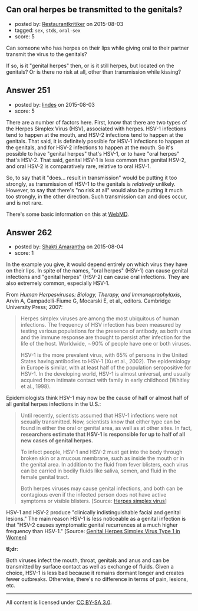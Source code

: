 ## Can oral herpes be transmitted to the genitals?

- posted by: [Restaurantkritiker](https://stackexchange.com/users/1236128/restaurantkritiker) on 2015-08-03
- tagged: `sex`, `stds`, `oral-sex`
- score: 5

Can someone who has herpes on their lips while giving oral to their partner transmit the virus to the genitals?

If so, is it "genital herpes" then, or is it still herpes, but located on the genitals? Or is there no risk at all, other than transmission while kissing?


## Answer 251

- posted by: [lindes](https://stackexchange.com/users/120990/lindes) on 2015-08-03
- score: 5

<p>There are a number of factors here.  First, know that there are two types of the Herpes Simplex Virus (HSV), associated with herpes.  HSV-1 infections tend to happen at the mouth, and HSV-2 infections tend to happen at the genitals.  That said, it is definitely possible for HSV-1 infections to happen at the genitals, and for HSV-2 infections to happen at the mouth.  So it's possible to have "genital herpes" that's HSV-1, or to have "oral herpes" that's HSV-2.  That said, genital HSV-1 is less common than genital HSV-2, and oral HSV-2 is comparatively rare, relative to oral HSV-1.</p>

<p>So, to say that it "does... result in transmission" would be putting it too strongly, as transmission of HSV-1 to the genitals is <em>relatively</em> unlikely.  However, to say that there's "no risk at all" would also be putting it much too strongly, in the other direction.  Such transmission can and does occur, and is not rare.</p>

<p>There's some basic information on this at <a href="http://www.webmd.com/genital-herpes/pain-management-herpes" rel="nofollow">WebMD</a>.</p>



## Answer 262

- posted by: [Shakti Amarantha](https://stackexchange.com/users/6557352/shakti-amarantha) on 2015-08-04
- score: 1

<p>In the example you give, it would depend entirely on which virus they have on their lips.  In spite of the names, "oral herpes" (HSV-1) can cause genital infections and "genital herpes" (HSV-2) can cause oral infections.  They are also extremely common, especially HSV-1.</p>

<p>From <em>Human Herpesviruses: Biology, Therapy, and Immunoprophylaxis</em>, Arvin A, Campadelli-Fiume G, Mocarski E, et al., editors. Cambridge University Press; 2007:</p>

<blockquote>
  <p>Herpes simplex viruses are among the most ubiquitous of human
  infections. The frequency of HSV infection has been measured by
  testing various populations for the presence of antibody, as both
  virus and the immune response are thought to persist after infection
  for the life of the host. Worldwide, ∼90% of people have one or both
  viruses. </p>
  
  <p>HSV-1 is the more prevalent virus, with 65% of persons in the United
  States having antibodies to HSV-1 (Xu et al., 2002). The epidemiology
  in Europe is similar, with at least half of the population
  seropositive for HSV-1. In the developing world, HSV-1 is almost
  universal, and usually acquired from intimate contact with family in
  early childhood (Whitley et al., 1998).</p>
</blockquote>

<p>Epidemiologists think HSV-1 may now be the cause of half or almost half of all genital herpes infections in the U.S.:</p>

<blockquote>
  <p>Until recently, scientists assumed that HSV-1 infections were not
  sexually transmitted. Now, scientists know that either type can be
  found in either the oral or genital area, as well as at other sites.
  In fact, <strong>researchers estimate that HSV-1 is responsible for up to half
  of all new cases of genital herpes.</strong></p>
  
  <p>To infect people, HSV-1 and HSV-2 must get into the body through
  broken skin or a mucous membrane, such as inside the mouth or in the
  genital area. In addition to the fluid from fever blisters, each virus
  can be carried in bodily fluids like saliva, semen, and fluid in the
  female genital tract.</p>
  
  <p>Both herpes viruses may cause genital infections, and both can be
  contagious even if the infected person does not have active symptoms
  or visible blisters. [Source: <a href="http://umm.edu/health/medical/altmed/condition/herpes-simplex-virus#ixzz3hg4fgkkQ" rel="nofollow">Herpes simplex virus</a>]</p>
</blockquote>

<p>HSV-1 and HSV-2 produce "clinically indistinguishable facial and genital lesions."  The main reason HSV-1 is less noticeable as a genital infection is that "HSV-2 causes symptomatic genital recurrences at a much higher frequency than HSV-1." [Source: <a href="http://jcm.asm.org/content/48/1/150.full" rel="nofollow">Genital Herpes Simplex Virus Type 1 in Women</a>]</p>

<p><strong>tl;dr</strong>: </p>

<p>Both viruses infect the mouth, throat, genitals and anus and can be transmitted by surface contact as well as exchange of fluids.  Given a choice, HSV-1 is less bad because it remains dormant longer and creates fewer outbreaks.  Otherwise, there's no difference in terms of pain, lesions, etc.</p>




---

All content is licensed under [CC BY-SA 3.0](https://creativecommons.org/licenses/by-sa/3.0/).
